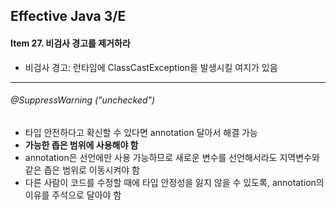 ## Effective Java 3/E

#### Item 27. 비검사 경고를 제거하라

- 비검사 경고: 런타임에 ClassCastException을 발생시킬 여지가 있음

------

###### @SuppressWarning ("unchecked")

- 타입 안전하다고 확신할 수 있다면 annotation 달아서 해결 가능
- **가능한 좁은 범위에 사용해야 함**
- annotation은 선언에만 사용 가능하므로 새로운 변수를 선언해서라도 지역변수와 같은 좁은 범위로 이동시켜야 함
- 다른 사람이 코드를 수정할 때에 타입 안정성을 잃지 않을 수 있도록, annotation의 이유를 주석으로 달아야 함

